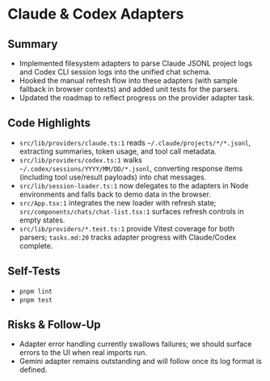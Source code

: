 # Claude & Codex Adapters

## Summary

- Implemented filesystem adapters to parse Claude JSONL project logs and Codex CLI session logs into the unified chat schema.
- Hooked the manual refresh flow into these adapters (with sample fallback in browser contexts) and added unit tests for the parsers.
- Updated the roadmap to reflect progress on the provider adapter task.

## Code Highlights

- `src/lib/providers/claude.ts:1` reads `~/.claude/projects/*/*.jsonl`, extracting summaries, token usage, and tool call metadata.
- `src/lib/providers/codex.ts:1` walks `~/.codex/sessions/YYYY/MM/DD/*.jsonl`, converting response items (including tool use/result payloads) into chat messages.
- `src/lib/session-loader.ts:1` now delegates to the adapters in Node environments and falls back to demo data in the browser.
- `src/App.tsx:1` integrates the new loader with refresh state; `src/components/chats/chat-list.tsx:1` surfaces refresh controls in empty states.
- `src/lib/providers/*.test.ts:1` provide Vitest coverage for both parsers; `tasks.md:20` tracks adapter progress with Claude/Codex complete.

## Self-Tests

- `pnpm lint`
- `pnpm test`

## Risks & Follow-Up

- Adapter error handling currently swallows failures; we should surface errors to the UI when real imports run.
- Gemini adapter remains outstanding and will follow once its log format is defined.
